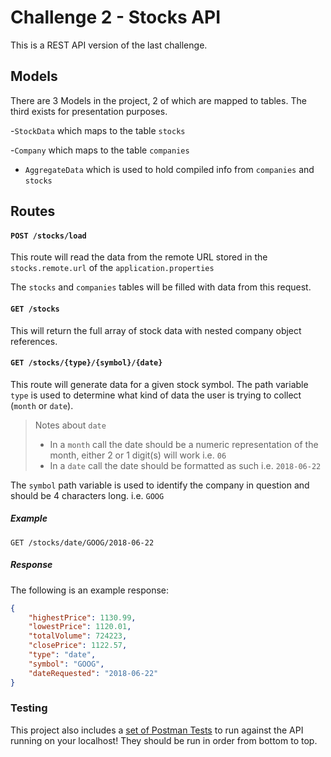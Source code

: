 # Challenge 2 - Stocks API

This is a REST API version of the last challenge.

## Models

There are 3 Models in the project, 2 of which are mapped to tables. The third exists for presentation purposes.

-`StockData` which maps to the table `stocks`

-`Company` which maps to the table `companies`

- `AggregateData` which is used to hold compiled info from `companies` and `stocks`


## Routes

#### `POST /stocks/load`
This route will read the data from the remote URL stored in the `stocks.remote.url` of the `application.properties`

The `stocks` and `companies` tables will be filled with data from this request.

#### `GET /stocks`

This will return the full array of stock data with nested company object references.

#### `GET /stocks/{type}/{symbol}/{date}`

This route will generate data for a given stock symbol. The path variable `type` is used to determine what kind of data 
the user is trying to collect (`month` or `date`). 

> Notes about `date` 
> - In a `month` call the date should be a numeric representation of the 
month, either 2 or 1 digit(s) will work i.e. `06`
> - In a `date` call the date should be formatted as such
i.e. `2018-06-22`

The `symbol` path variable is used to identify the company in question
and should be 4 characters long. i.e. `GOOG`

##### Example

`GET /stocks/date/GOOG/2018-06-22`

##### Response

The following is an example response:

```json
{
    "highestPrice": 1130.99,
    "lowestPrice": 1120.01,
    "totalVolume": 724223,
    "closePrice": 1122.57,
    "type": "date",
    "symbol": "GOOG",
    "dateRequested": "2018-06-22"
}
```

### Testing 

This project also includes a [set of Postman Tests](https://github.com/aturingmachine/stocks-api/blob/master/stocks-api.postman_collection.json)
to run against the API running on your localhost! They should be run in order
from bottom to top.
